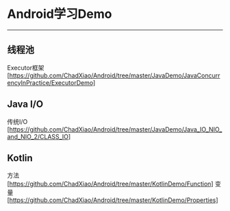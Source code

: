 # Android学习Demo

------

## 线程池 ##

Executor框架 [https://github.com/ChadXiao/Android/tree/master/JavaDemo/JavaConcurrencyInPractice/ExecutorDemo]

## Java I/O ##

传统I/O [https://github.com/ChadXiao/Android/tree/master/JavaDemo/Java_IO_NIO_and_NIO_2/CLASS_IO]

## Kotlin ##

方法 [https://github.com/ChadXiao/Android/tree/master/KotlinDemo/Function]
变量 [https://github.com/ChadXiao/Android/tree/master/KotlinDemo/Properties]

